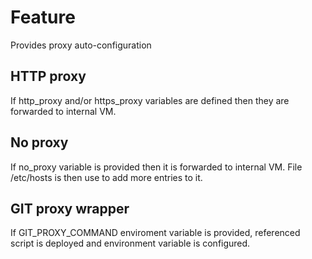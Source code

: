 # Feature

Provides proxy auto-configuration

## HTTP proxy
If http_proxy and/or https_proxy variables are defined then they are forwarded
to internal VM.

## No proxy
If no_proxy variable is provided then it is forwarded to internal VM.
File /etc/hosts is then use to add more entries to it.

## GIT proxy wrapper

If GIT_PROXY_COMMAND enviroment variable is provided, referenced script is
deployed and environment variable is configured.
